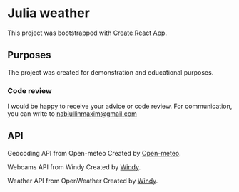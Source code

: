 # Julia weather 

This project was bootstrapped with [Create React App](https://github.com/facebook/create-react-app).

## Purposes

The project was created for demonstration and educational purposes.

### Code review

I would be happy to receive your advice or code review. For communication, you can write to nabiullinmaxim@gmail.com


## API

Geocoding API from Open-meteo
Created by [Open-meteo](https://open-meteo.com/en).

Webcams API from Windy
Created by [Windy](https://www.windy.com/).

Weather API from OpenWeather 
Created by [Windy](https://openweathermap.org/current).

